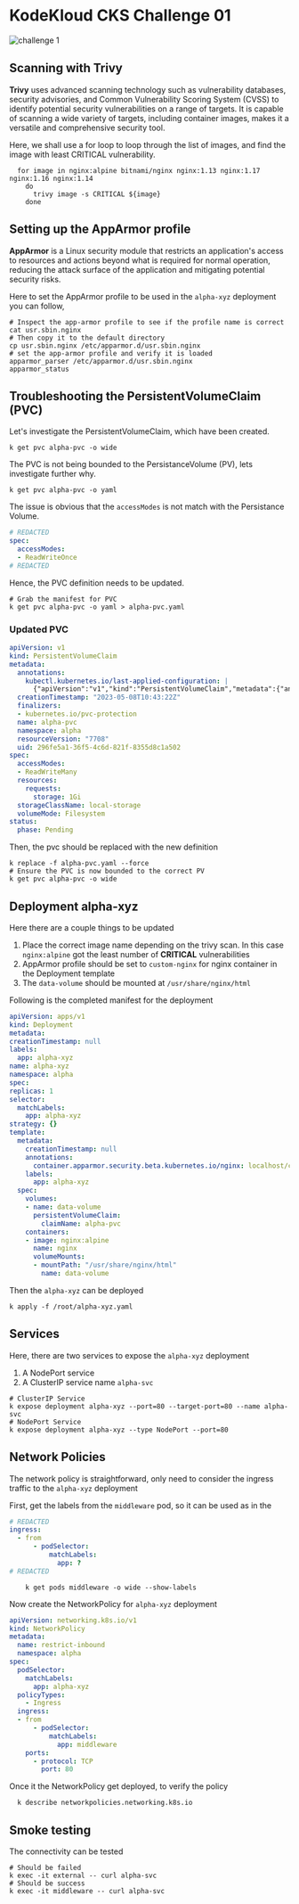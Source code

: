 # KodeKloud CKS Challenge 01

![challenge 1](images/challenge-01.png)

## Scanning with Trivy  

__Trivy__ uses advanced scanning technology such as vulnerability databases, security advisories, and Common Vulnerability Scoring System (CVSS) to identify potential security vulnerabilities on a range of targets.
It is capable of scanning a wide variety of targets, including container images, makes it a versatile and comprehensive security tool.

Here, we shall use a for loop to loop through the list of images, and find the image with least CRITICAL vulnerability.

```shell
  for image in nginx:alpine bitnami/nginx nginx:1.13 nginx:1.17 nginx:1.16 nginx:1.14 
    do 
      trivy image -s CRITICAL ${image} 
    done
```

## Setting up the AppArmor profile

__AppArmor__ is a Linux security module that restricts an application's access to resources and actions beyond what is required for normal operation, reducing the attack surface of the application and mitigating potential security risks.

Here to set the AppArmor profile to be used in the `alpha-xyz` deployment you can follow,

```shell
# Inspect the app-armor profile to see if the profile name is correct
cat usr.sbin.nginx
# Then copy it to the default directory
cp usr.sbin.nginx /etc/apparmor.d/usr.sbin.nginx
# set the app-armor profile and verify it is loaded
apparmor_parser /etc/apparmor.d/usr.sbin.nginx
apparmor_status
```

## Troubleshooting the PersistentVolumeClaim (PVC)

Let's investigate the PersistentVolumeClaim, which have been created.

```shell
k get pvc alpha-pvc -o wide
```

The PVC is not being bounded to the PersistanceVolume (PV), lets investigate further why.

```shell
k get pvc alpha-pvc -o yaml
```

The issue is obvious that the `accessModes` is not match with the Persistance Volume.

```yaml
# REDACTED
spec:
  accessModes:
  - ReadWriteOnce
# REDACTED
```

Hence, the PVC definition needs to be updated.

```shell
# Grab the manifest for PVC
k get pvc alpha-pvc -o yaml > alpha-pvc.yaml
```

### Updated PVC

```yaml
apiVersion: v1
kind: PersistentVolumeClaim
metadata:
  annotations:
    kubectl.kubernetes.io/last-applied-configuration: |
      {"apiVersion":"v1","kind":"PersistentVolumeClaim","metadata":{"annotations":{},"name":"alpha-pvc","namespace":"alpha"},"spec":{"accessModes":["ReadWriteOnce"],"resources":{"requests":{"storage":"1Gi"}},"storageClassName":"local-storage"}}
  creationTimestamp: "2023-05-08T10:43:22Z"
  finalizers:
  - kubernetes.io/pvc-protection
  name: alpha-pvc
  namespace: alpha
  resourceVersion: "7708"
  uid: 296fe5a1-36f5-4c6d-821f-8355d8c1a502
spec:
  accessModes:
  - ReadWriteMany
  resources:
    requests:
      storage: 1Gi
  storageClassName: local-storage
  volumeMode: Filesystem
status:
  phase: Pending
```

Then, the pvc should be replaced with the new definition

```shell
k replace -f alpha-pvc.yaml --force
# Ensure the PVC is now bounded to the correct PV
k get pvc alpha-pvc -o wide
```

## Deployment alpha-xyz

Here there are a couple things to be updated

1. Place the correct image name depending on the trivy scan. In this case `nginx:alpine` got the least number of __CRITICAL__ vulnerabilities
2. AppArmor profile should be set to `custom-nginx` for nginx container in the Deployment template
3. The `data-volume` should be mounted at `/usr/share/nginx/html`

Following is the completed manifest for the deployment

  ```yaml
apiVersion: apps/v1
kind: Deployment
metadata:
  creationTimestamp: null
  labels:
    app: alpha-xyz
  name: alpha-xyz
  namespace: alpha
spec:
  replicas: 1
  selector:
    matchLabels:
      app: alpha-xyz
  strategy: {}
  template:
    metadata:
      creationTimestamp: null
      annotations:
        container.apparmor.security.beta.kubernetes.io/nginx: localhost/custom-nginx
      labels:
        app: alpha-xyz
    spec:
      volumes:
      - name: data-volume
        persistentVolumeClaim:
          claimName: alpha-pvc
      containers:
      - image: nginx:alpine
        name: nginx
        volumeMounts:
        - mountPath: "/usr/share/nginx/html"
          name: data-volume
  ```

Then the `alpha-xyz` can be deployed

```shell
k apply -f /root/alpha-xyz.yaml
```

## Services

Here, there are two services to expose the `alpha-xyz` deployment

1. A NodePort service
2. A ClusterIP service name `alpha-svc`

```shell
# ClusterIP Service
k expose deployment alpha-xyz --port=80 --target-port=80 --name alpha-svc
# NodePort Service
k expose deployment alpha-xyz --type NodePort --port=80
```

## Network Policies

The network policy is straightforward, only need to consider the ingress traffic to the `alpha-xyz` deployment

First, get the labels from  the `middleware` pod, so it can be used as in the

```yaml
# REDACTED
ingress:
  - from
      - podSelector:
          matchLabels:
            app: ?
# REDACTED
```

```shell
    k get pods middleware -o wide --show-labels 
```

Now create the NetworkPolicy for `alpha-xyz` deployment

```yaml
apiVersion: networking.k8s.io/v1
kind: NetworkPolicy
metadata:
  name: restrict-inbound
  namespace: alpha
spec:
  podSelector:
    matchLabels:
      app: alpha-xyz
  policyTypes:
    - Ingress
  ingress:
  - from
      - podSelector:
          matchLabels:
            app: middleware
    ports:
      - protocol: TCP
        port: 80
```

Once it the  NetworkPolicy get deployed, to verify the policy

```shell
  k describe networkpolicies.networking.k8s.io
```

## Smoke testing

The connectivity can be tested

```shell
# Should be failed
k exec -it external -- curl alpha-svc
# Should be success
k exec -it middleware -- curl alpha-svc
```
